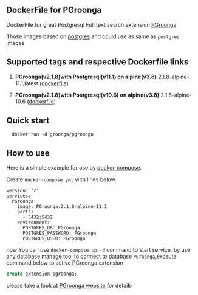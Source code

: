 ## DockerFile for PGroonga

DockerFile for great Postgresql Full text search extension [PGroonga](https://github.com/pgroonga/pgroonga)

Those images based on [postgres](https://hub.docker.com/_/postgres) and could use as same as `postgres` images

## Supported tags and respective Dockerfile links

1. **PGroonga(v2.1.8)with Postgresql(v11.1) on alpine(v3.8)** 2.1.8-alpine-11.1,latest ([dockerfile](https://github.com/pgroonga/docker/blob/master/2.1.8/alpine/11.1/Dockerfile))

2. **PGroonga(v2.1.8)with Postgresql(v10.6) on alpine(v3.8)** 2.1.8-alpine-10.6 ([dockerfile](https://github.com/pgroonga/docker/tree/master/2.1.8/alpine/10.6/Dockerfile))

## Quick start

```shell
  docker run -d groonga/pgroonga
```

## How to use 

Here is a simple example for use by [docker-compose](https://github.com/docker/compose).

Create `docker-compose.yml` with lines below.
```docker-compose
version: '2'
services:
  PGroonga:
    image: PGroonga:2.1.8-alpine-11.1
    ports:
      - 5432:5432
    environment:
      POSTGRES_DB: PGroonga
      POSTGRES_PASSWORD: PGroonga
      POSTGRES_USER: PGroonga
```
now You can use `docker-compose up -d` command to start service.
by use any database manage tool to connect to database `PGroonga`,exceute command below to active PGroonga extension
```SQL
create extension pgroonga;
```

please take a look at [PGroonga website](https://pgroonga.github.io/) for details
